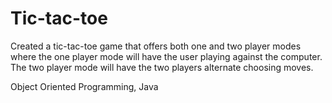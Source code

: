 # Tic-tac-toe

Created a tic-tac-toe game that offers both one and two player modes where the one player mode will have the user playing against the computer. The two player mode will have the two players alternate choosing moves.

Object Oriented Programming, Java 

